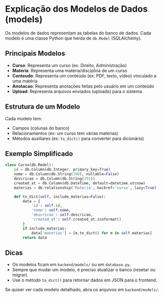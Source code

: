 # Explicação dos Modelos de Dados (models)

Os modelos de dados representam as tabelas do banco de dados. Cada modelo é uma classe Python que herda de `db.Model` (SQLAlchemy).

## Principais Modelos

- **Curso**: Representa um curso (ex: Direito, Administração)
- **Materia**: Representa uma matéria/disciplina de um curso
- **Conteudo**: Representa um conteúdo (ex: PDF, texto, vídeo) vinculado a uma matéria
- **Anotacao**: Representa anotações feitas pelo usuário em um conteúdo
- **Upload**: Representa arquivos enviados (uploads) para o sistema

## Estrutura de um Modelo

Cada modelo tem:

- Campos (colunas do banco)
- Relacionamentos (ex: um curso tem várias matérias)
- Métodos auxiliares (ex: `to_dict()` para converter para dicionário)

## Exemplo Simplificado

```python
class Curso(db.Model):
    id = db.Column(db.Integer, primary_key=True)
    nome = db.Column(db.String(100), nullable=False)
    descricao = db.Column(db.String(255))
    created_at = db.Column(db.DateTime, default=datetime.utcnow)
    materias = db.relationship('Materia', backref='curso', lazy=True)

    def to_dict(self, include_materias=False):
        data = {
            'id': self.id,
            'nome': self.nome,
            'descricao': self.descricao,
            'created_at': self.created_at.isoformat()
        }
        if include_materias:
            data['materias'] = [m.to_dict() for m in self.materias]
        return data
```

## Dicas

- Os modelos ficam em `backend/models/` ou em `database.py`.
- Sempre que mudar um modelo, é preciso atualizar o banco (resetar ou migrar).
- Use o método `to_dict()` para retornar dados em JSON para o frontend.

Se quiser ver cada modelo detalhado, abra os arquivos em `backend/models/`.
